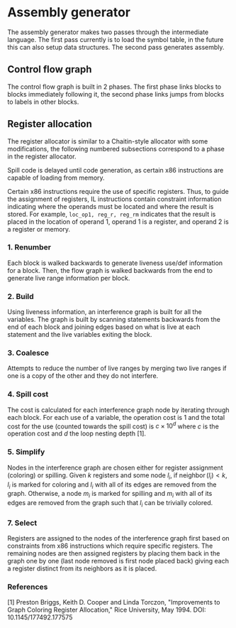 # Assembly generator

The assembly generator makes two passes through the intermediate language. The first pass currently is to load the symbol table, in the future this can also setup data structures. The second pass generates assembly.

## Control flow graph

The control flow graph is built in 2 phases. The first phase links blocks to blocks immediately following it, the second phase links jumps from blocks to labels in other blocks.

## Register allocation

The register allocator is similar to a Chaitin-style allocator with some modifications, the following numbered subsections correspond to a phase in the register allocator.

Spill code is delayed until code generation, as certain x86 instructions are capable of loading from memory.

Certain x86 instructions require the use of specific registers. Thus, to guide the assignment of registers, IL instructions contain constraint information indicating where the operands must be located and where the result is stored. For example, `loc_op1, reg_r, reg_rm` indicates that the result is placed in the location of operand 1, operand 1 is a register, and operand 2 is a register or memory.

### 1. Renumber

Each block is walked backwards to generate liveness use/def information for a block. Then, the flow graph is walked backwards from the end to generate live range information per block.

### 2. Build

Using liveness information, an interference graph is built for all the variables. The graph is built by scanning statements backwards from the end of each block and joining edges based on what is live at each statement and the live variables exiting the block.

### 3. Coalesce

Attempts to reduce the number of live ranges by merging two live ranges if one is a copy of the other and they do not interfere.

### 4. Spill cost

The cost is calculated for each interference graph node by iterating through each block. For each use of a variable, the operation cost is 1 and the total cost for the use (counted towards the spill cost) is $c\times 10^d$ where $c$ is the operation cost and $d$ the loop nesting depth [1].

### 5. Simplify

Nodes in the interference graph are chosen either for register assignment (coloring) or spilling. Given $k$ registers and some node $l_i$, if $\operatorname{neighbor}(l_i) < k$, $l_i$ is marked for coloring and $l_i$ with all of its edges are removed from the graph. Otherwise, a node $m_i$ is marked for spilling and $m_i$ with all of its edges are removed from the graph such that $l_i$ can be trivially colored.

### 7. Select

Registers are assigned to the nodes of the interference graph first based on constraints from x86 instructions which require specific registers. The remaining nodes are then assigned registers by placing them back in the graph one by one (last node removed is first node placed back) giving each a register distinct from its neighbors as it is placed.

### References

[1] Preston Briggs, Keith D. Cooper and Linda Torczon, "Improvements to Graph Coloring Register Allocation," Rice University, May 1994. DOI: 10.1145/177492.177575

